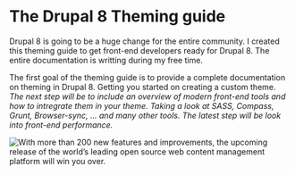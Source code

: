 # The Drupal 8 Theming guide

Drupal 8 is going to be a huge change for the entire community. I created this theming guide to get front-end developers ready for Drupal 8. The entire documentation is writting during my free time.

The first goal of the theming guide is to provide a complete documentation on theming in Drupal 8. Getting you started on creating a custom theme. *The next step will be to include an overview of modern front-end tools and how to intregrate them in your theme. Taking a look at SASS, Compass, Grunt, Browser-sync, … and many other tools. The latest step will be look into front-end performance.*

![With more than 200 new features and improvements, the upcoming release of the world’s leading open source web content management platform will win you over.](https://www.drupal.org/sites/all/modules/drupalorg/drupalorg/images/d8.svg)

